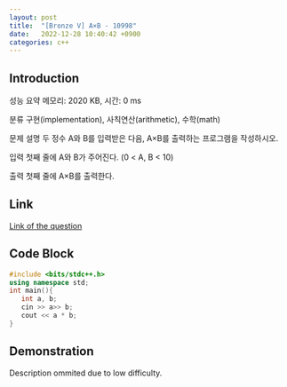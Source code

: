 ```yaml
---
layout: post
title:  "[Bronze V] A×B - 10998"
date:   2022-12-28 10:40:42 +0900
categories: c++
---
```


## Introduction

성능 요약
메모리: 2020 KB, 시간: 0 ms

분류
구현(implementation), 사칙연산(arithmetic), 수학(math)

문제 설명
두 정수 A와 B를 입력받은 다음, A×B를 출력하는 프로그램을 작성하시오.

입력
첫째 줄에 A와 B가 주어진다. (0 < A, B < 10)

출력
첫째 줄에 A×B를 출력한다.

## Link

[Link of the question](https://www.acmicpc.net/problem/10998)

## Code Block

```c++
#include <bits/stdc++.h>
using namespace std;
int main(){
   int a, b;
   cin >> a>> b;
   cout << a * b;
}
```

## Demonstration

Description ommited due to low difficulty.
